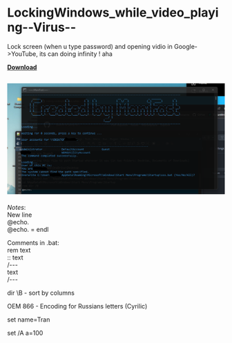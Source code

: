 # LockingWindows_while_video_playing--Virus--
Lock screen (when u type password) and opening vidio in Google->YouTube, its can doing infinity ! aha

**[Download](https://minhaskamal.github.io/DownGit/#/home?url=https://github.com/ManiFast/LockingWindows_while_video_playing--Virus--/blob/main/dsds.bat)**

![](https://github.com/ManiFast/LockingWindows_while_video_playing--Virus--/blob/main/Screenshot%202022-04-11%20152128.png)
---
*Notes*:                                     
New line                                     
@echo.                                     
@echo. = endl                                     

Comments in .bat:                                      
rem text                                     
:: text                                     
/---                                     
text                                     
/---                                     

dir \B  -  sort by columns

OEM 866 - Encoding for Russians letters (Cyrilic)

set name=Tran

set /A a=100
